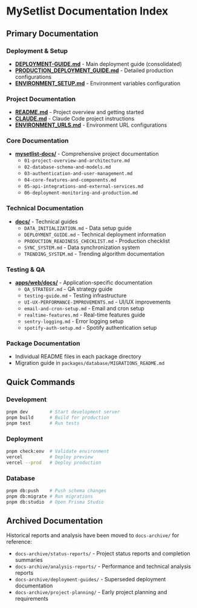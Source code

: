 # MySetlist Documentation Index

## Primary Documentation

### Deployment & Setup

- **[DEPLOYMENT-GUIDE.md](./DEPLOYMENT-GUIDE.md)** - Main deployment guide (consolidated)
- **[PRODUCTION_DEPLOYMENT_GUIDE.md](./PRODUCTION_DEPLOYMENT_GUIDE.md)** - Detailed production configurations
- **[ENVIRONMENT_SETUP.md](./ENVIRONMENT_SETUP.md)** - Environment variables configuration

### Project Documentation

- **[README.md](./README.md)** - Project overview and getting started
- **[CLAUDE.md](./CLAUDE.md)** - Claude Code project instructions
- **[ENVIRONMENT_URLS.md](./ENVIRONMENT_URLS.md)** - Environment URL configurations

### Core Documentation

- **[mysetlist-docs/](./mysetlist-docs/)** - Comprehensive project documentation
  - `01-project-overview-and-architecture.md`
  - `02-database-schema-and-models.md`
  - `03-authentication-and-user-management.md`
  - `04-core-features-and-components.md`
  - `05-api-integrations-and-external-services.md`
  - `06-deployment-monitoring-and-production.md`

### Technical Documentation

- **[docs/](./docs/)** - Technical guides
  - `DATA_INITIALIZATION.md` - Data setup guide
  - `DEPLOYMENT_GUIDE.md` - Technical deployment information
  - `PRODUCTION_READINESS_CHECKLIST.md` - Production checklist
  - `SYNC_SYSTEM.md` - Data synchronization system
  - `TRENDING_SYSTEM.md` - Trending algorithm documentation

### Testing & QA

- **[apps/web/docs/](./apps/web/docs/)** - Application-specific documentation
  - `QA_STRATEGY.md` - QA strategy guide
  - `testing-guide.md` - Testing infrastructure
  - `UI-UX-PERFORMANCE-IMPROVEMENTS.md` - UI/UX improvements
  - `email-and-cron-setup.md` - Email and cron setup
  - `realtime-features.md` - Real-time features guide
  - `sentry-logging.md` - Error logging setup
  - `spotify-auth-setup.md` - Spotify authentication setup

### Package Documentation

- Individual README files in each package directory
- Migration guide in `packages/database/MIGRATIONS_README.md`

## Quick Commands

### Development

```bash
pnpm dev        # Start development server
pnpm build      # Build for production
pnpm test       # Run tests
```

### Deployment

```bash
pnpm check:env  # Validate environment
vercel          # Deploy preview
vercel --prod   # Deploy production
```

### Database

```bash
pnpm db:push    # Push schema changes
pnpm db:migrate # Run migrations
pnpm db:studio  # Open Prisma Studio
```

## Archived Documentation

Historical reports and analysis have been moved to `docs-archive/` for reference:

- `docs-archive/status-reports/` - Project status reports and completion summaries
- `docs-archive/analysis-reports/` - Performance and technical analysis reports
- `docs-archive/deployment-guides/` - Superseded deployment documentation
- `docs-archive/project-planning/` - Early project planning and requirements
